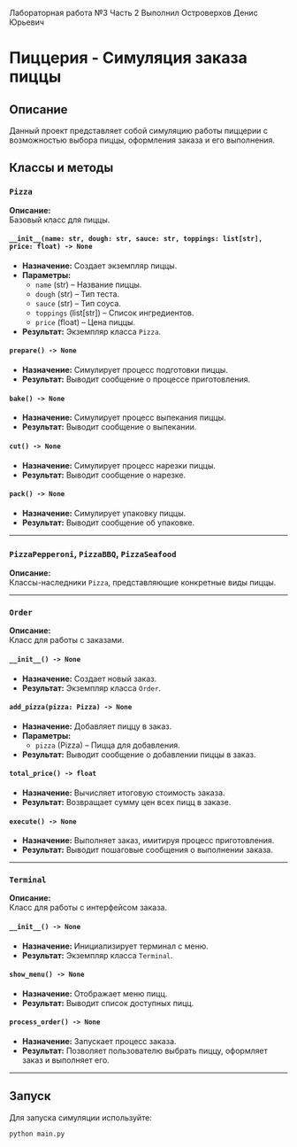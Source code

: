 Лабораторная работа №3 Часть 2
Выполнил Островерхов Денис Юрьевич

# Пиццерия - Симуляция заказа пиццы

## Описание
Данный проект представляет собой симуляцию работы пиццерии с возможностью выбора пиццы, оформления заказа и его выполнения.

## Классы и методы

### `Pizza`
**Описание:**  
Базовый класс для пиццы.

#### `__init__(name: str, dough: str, sauce: str, toppings: list[str], price: float) -> None`
- **Назначение:** Создает экземпляр пиццы.  
- **Параметры:**
  - `name` (str) – Название пиццы.
  - `dough` (str) – Тип теста.
  - `sauce` (str) – Тип соуса.
  - `toppings` (list[str]) – Список ингредиентов.
  - `price` (float) – Цена пиццы.  
- **Результат:** Экземпляр класса `Pizza`.

#### `prepare() -> None`
- **Назначение:** Симулирует процесс подготовки пиццы.  
- **Результат:** Выводит сообщение о процессе приготовления.

#### `bake() -> None`
- **Назначение:** Симулирует процесс выпекания пиццы.  
- **Результат:** Выводит сообщение о выпекании.

#### `cut() -> None`
- **Назначение:** Симулирует процесс нарезки пиццы.  
- **Результат:** Выводит сообщение о нарезке.

#### `pack() -> None`
- **Назначение:** Симулирует упаковку пиццы.  
- **Результат:** Выводит сообщение об упаковке.

---

### `PizzaPepperoni`, `PizzaBBQ`, `PizzaSeafood`
**Описание:**  
Классы-наследники `Pizza`, представляющие конкретные виды пиццы.

---

### `Order`
**Описание:**  
Класс для работы с заказами.

#### `__init__() -> None`
- **Назначение:** Создает новый заказ.  
- **Результат:** Экземпляр класса `Order`.

#### `add_pizza(pizza: Pizza) -> None`
- **Назначение:** Добавляет пиццу в заказ.  
- **Параметры:**
  - `pizza` (Pizza) – Пицца для добавления.  
- **Результат:** Выводит сообщение о добавлении пиццы в заказ.

#### `total_price() -> float`
- **Назначение:** Вычисляет итоговую стоимость заказа.  
- **Результат:** Возвращает сумму цен всех пицц в заказе.

#### `execute() -> None`
- **Назначение:** Выполняет заказ, имитируя процесс приготовления.  
- **Результат:** Выводит пошаговые сообщения о выполнении заказа.

---

### `Terminal`
**Описание:**  
Класс для работы с интерфейсом заказа.

#### `__init__() -> None`
- **Назначение:** Инициализирует терминал с меню.  
- **Результат:** Экземпляр класса `Terminal`.

#### `show_menu() -> None`
- **Назначение:** Отображает меню пицц.  
- **Результат:** Выводит список доступных пицц.

#### `process_order() -> None`
- **Назначение:** Запускает процесс заказа.  
- **Результат:** Позволяет пользователю выбрать пиццу, оформляет заказ и выполняет его.

---

## Запуск
Для запуска симуляции используйте:
```bash
python main.py
